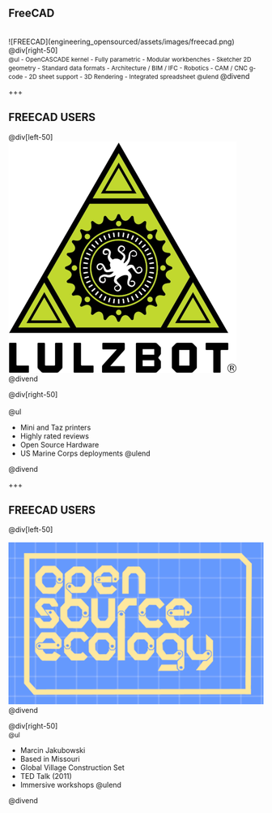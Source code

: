## FreeCAD

<div class="left-50">
<br>
![FREECAD](engineering_opensourced/assets/images/freecad.png)
</div>
@div[right-50]
<br>
<span style="font-size:85%">
@ul
 - OpenCASCADE kernel
 - Fully parametric
 - Modular workbenches
 - Sketcher 2D geometry
 - Standard data formats
 - Architecture / BIM / IFC
 - Robotics
 - CAM / CNC g-code
 - 2D sheet support
 - 3D Rendering
 - Integrated spreadsheet
@ulend
</span>
@divend

+++

## FREECAD USERS

@div[left-50]
![LULZBOT](engineering_opensourced/assets/images/lulzbot.png)
@divend

@div[right-50]
<span style="font-size:100%">
<br><br>
@ul
 - Mini and Taz printers
 - Highly rated reviews
 - Open Source Hardware
  - US Marine Corps deployments
@ulend
</span>
@divend

+++

## FREECAD USERS

@div[left-50]
<br><br>
![OSE](engineering_opensourced/assets/images/ose_logo.png)
@divend

@div[right-50]
<span style="font-size:90%">
<br>
@ul
 - Marcin Jakubowski
 - Based in Missouri
 - Global Village Construction Set
 - TED Talk (2011)
 - Immersive workshops
@ulend
</span>
@divend